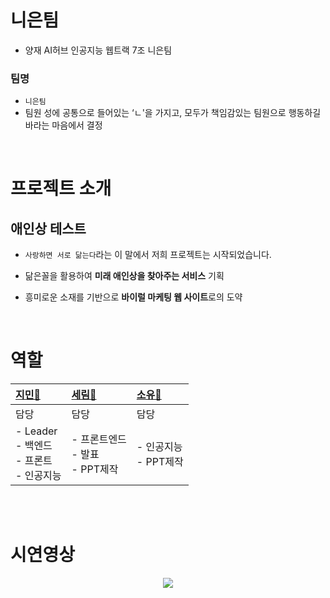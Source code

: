 # 니은팀

- 양재 AI허브 인공지능 웹트랙 7조 니은팀
### **팀명**

- `니은팀`
- 팀원 성에 공통으로 들어있는 ‘ㄴ'을 가지고, 모두가 책임감있는 팀원으로 행동하길 바라는 마음에서 결정

<br>

# 프로젝트 소개
## **애인상 테스트** 
- `사랑하면 서로 닮는다`라는 이 말에서 저희 프로젝트는 시작되었습니다.

- 닮은꼴을 활용하여 **미래 애인상을 찾아주는 서비스** 기획
- 흥미로운 소재를 기반으로 **바이럴 마케팅 웹 사이트**로의 도약

<br>

# 역할

| [지민🐣](https://github.com/JJIMINSHIN) |[세림🐹](https://github.com/anonymousRecords)| [소유🐻](https://github.com/Sososoy)|
|:---|:---|:---|
| 담당 | 담당 | 담당 |
|- Leader <br> - 백엔드 <br> - 프론트 <br> - 인공지능 <br> |- 프론트엔드 <br> - 발표 <br> - PPT제작 |-  인공지능 <br> - PPT제작|

<br><br>

# 시연영상
<p align="center">
<img src="https://user-images.githubusercontent.com/86641936/188143704-cd758f6e-9cea-4403-bef5-9e6bba89d98f.gif">
</p>
